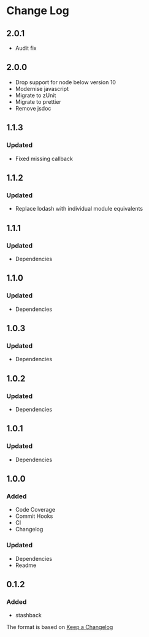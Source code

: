 # Change Log

## 2.0.1

- Audit fix

## 2.0.0

- Drop support for node below version 10
- Modernise javascript
- Migrate to zUnit
- Migrate to prettier
- Remove jsdoc

## 1.1.3

### Updated

- Fixed missing callback

## 1.1.2

### Updated

- Replace lodash with individual module equivalents

## 1.1.1

### Updated

- Dependencies

## 1.1.0

### Updated

- Dependencies

## 1.0.3

### Updated

- Dependencies

## 1.0.2

### Updated

- Dependencies

## 1.0.1

### Updated

- Dependencies

## 1.0.0

### Added

- Code Coverage
- Commit Hooks
- CI
- Changelog

### Updated

- Dependencies
- Readme

## 0.1.2

### Added

- stashback

The format is based on [Keep a Changelog](http://keepachangelog.com/)
